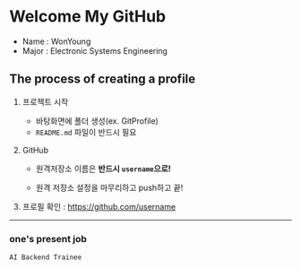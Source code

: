 # Welcome My GitHub
- Name : WonYoung
- Major : Electronic Systems Engineering

## The process of creating a profile

1. 프로젝트 시작 
    - 바탕화면에 폴더 생성(ex. GitProfile)
    - `README.md` 파일이 반드시 필요
    
2. GitHub
    - 원격저장소 이름은 **반드시 `username`으로!**
    
    - 원격 저장소 설정을 마무리하고 push하고 끝!

3. 프로필 확인 : https://github.com/username
---
### one's present job
`AI Backend Trainee`

